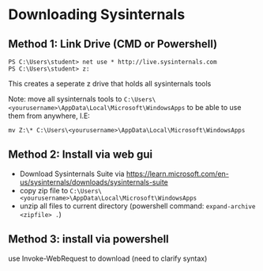 # Downloading Sysinternals

## Method 1: Link Drive (CMD or Powershell)
```
PS C:\Users\student> net use * http://live.sysinternals.com
PS C:\Users\student> z:
```
This creates a seperate z drive that holds all sysinternals tools

Note: move all sysinternals tools to `C:\Users\<yourusername>\AppData\Local\Microsoft\WindowsApps` to be able to use them from anywhere, I.E:
```
mv Z:\* C:\Users\<yourusername>\AppData\Local\Microsoft\WindowsApps
```

## Method 2: Install via web gui
- Download Sysinternals Suite via https://learn.microsoft.com/en-us/sysinternals/downloads/sysinternals-suite
- copy zip file to `C:\Users\<yourusername>\AppData\Local\Microsoft\WindowsApps`
- unzip all files to current directory (powershell command: `expand-archive <zipfile> .`)

## Method 3: install via powershell

use Invoke-WebRequest to download (need to clarify syntax)
